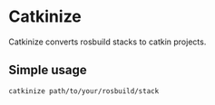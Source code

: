 Catkinize
=========

Catkinize converts rosbuild stacks to catkin projects.

Simple usage
------------

    catkinize path/to/your/rosbuild/stack

